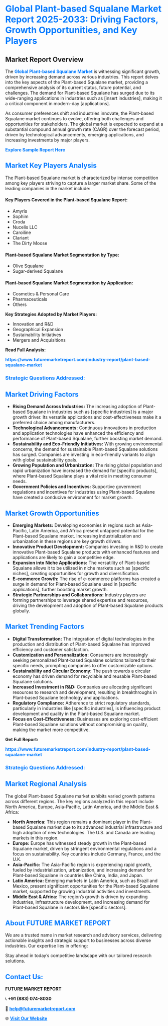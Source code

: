 <h1 style="color: #007BFF;">Global Plant-based Squalane Market Report 2025-2033: Driving Factors, Growth Opportunities, and Key Players</h1>

<section id="overview">
<h2>Market Report Overview</h2>
<p>The <a href="https://www.futuremarketreport.com/industry-report/plant-based-squalane-market" style="color: #007BFF; text-decoration: none;"><strong>Global Plant-based Squalane Market</strong></a> is witnessing significant growth, driven by increasing demand across various industries. This report delves into the key aspects of the Plant-based Squalane market, providing a comprehensive analysis of its current status, future potential, and challenges. The demand for Plant-based Squalane has surged due to its wide-ranging applications in industries such as [insert industries], making it a critical component in modern-day [applications].</p>
<p>As consumer preferences shift and industries innovate, the Plant-based Squalane market continues to evolve, offering both challenges and opportunities for stakeholders. The global market is expected to expand at a substantial compound annual growth rate (CAGR) over the forecast period, driven by technological advancements, emerging applications, and increasing investments by major players.</p>
</section>

<section id="overview">
<p><a href="https://www.futuremarketreport.com/request-sample/reportId=86075" style="color: #007BFF; text-decoration: none;"><strong>Explore Sample Report Here</strong></a></p>
</section>

<section id="key-players">
<h2 style="color: #007BFF;">Market Key Players Analysis</h2>
<p>The Plant-based Squalane market is characterized by intense competition among key players striving to capture a larger market share. Some of the leading companies in the market include:</p>
<h4>Key Players Covered in the Plant-based Squalane Report:</h4>
<ul><li>Amyris</li><li>Sophim</li><li>Croda</li><li>Nucelis LLC</li><li>Caroiline</li><li>Clariant</li><li>The Dirty Moose</li></ul>
<h4>Plant-based Squalane Market Segmentation by Type:</h4>
<ul><li>Olive Squalane</li><li>Sugar-derived Squalane</li></ul>

<h4>Plant-based Squalane Market Segmentation by Application:</h4>
<ul><li>Cosmetics &amp; Personal Care</li><li>Pharmaceuticals</li><li>Others</li></ul>
<p><strong>Key Strategies Adopted by Market Players:</strong></p>
<ul>
<li>Innovation and R&D</li>
<li>Geographical Expansion</li>
<li>Sustainability Initiatives</li>
<li>Mergers and Acquisitions</li>
</ul>
</section>

<section>
<p><strong>Read Full Analysis: </strong></p><a href="https://www.futuremarketreport.com/industry-report/plant-based-squalane-market" style="color: #007BFF; text-decoration: none;"><strong>https://www.futuremarketreport.com/industry-report/plant-based-squalane-market</strong></a>
<h3 style="color: #007BFF;">Strategic Questions Addressed:</h3>
</section>

<section id="driving-factors">
<h2 style="color: #007BFF;">Market Driving Factors</h2>
<ul>
<li><strong>Rising Demand Across Industries:</strong> The increasing adoption of Plant-based Squalane in industries such as [specific industries] is a major growth driver. Its versatile applications and cost-effectiveness make it a preferred choice among manufacturers.</li>
<li><strong>Technological Advancements:</strong> Continuous innovations in production and application technologies have enhanced the efficiency and performance of Plant-based Squalane, further boosting market demand.</li>
<li><strong>Sustainability and Eco-Friendly Initiatives:</strong> With growing environmental concerns, the demand for sustainable Plant-based Squalane solutions has surged. Companies are investing in eco-friendly variants to align with global sustainability goals.</li>
<li><strong>Growing Population and Urbanization:</strong> The rising global population and rapid urbanization have increased the demand for [specific products], where Plant-based Squalane plays a vital role in meeting consumer needs.</li>
<li><strong>Government Policies and Incentives:</strong> Supportive government regulations and incentives for industries using Plant-based Squalane have created a conducive environment for market growth.</li>
</ul>
</section>

<section id="growth-opportunities">
<h2 style="color: #007BFF;">Market Growth Opportunities</h2>
<ul>
<li><strong>Emerging Markets:</strong> Developing economies in regions such as Asia-Pacific, Latin America, and Africa present untapped potential for the Plant-based Squalane market. Increasing industrialization and urbanization in these regions are key growth drivers.</li>
<li><strong>Innovative Product Development:</strong> Companies investing in R&D to create innovative Plant-based Squalane products with enhanced features and applications are likely to gain a competitive edge.</li>
<li><strong>Expansion into Niche Applications:</strong> The versatility of Plant-based Squalane allows it to be utilized in niche markets such as [specific niches], creating opportunities for growth and diversification.</li>
<li><strong>E-commerce Growth:</strong> The rise of e-commerce platforms has created a surge in demand for Plant-based Squalane used in [specific applications], further boosting market growth.</li>
<li><strong>Strategic Partnerships and Collaborations:</strong> Industry players are forming partnerships to leverage shared expertise and resources, driving the development and adoption of Plant-based Squalane products globally.</li>
</ul>
</section>

<section id="trending-factors">
<h2 style="color: #007BFF;">Market Trending Factors</h2>
<ul>
<li><strong>Digital Transformation:</strong> The integration of digital technologies in the production and distribution of Plant-based Squalane has improved efficiency and customer satisfaction.</li>
<li><strong>Customization and Personalization:</strong> Consumers are increasingly seeking personalized Plant-based Squalane solutions tailored to their specific needs, prompting companies to offer customizable options.</li>
<li><strong>Sustainability and Circular Economy:</strong> The push towards a circular economy has driven demand for recyclable and reusable Plant-based Squalane solutions.</li>
<li><strong>Increased Investment in R&D:</strong> Companies are allocating significant resources to research and development, resulting in breakthroughs in Plant-based Squalane technology and applications.</li>
<li><strong>Regulatory Compliance:</strong> Adherence to strict regulatory standards, particularly in industries like [specific industries], is influencing product development and quality in the Plant-based Squalane market.</li>
<li><strong>Focus on Cost-Effectiveness:</strong> Businesses are exploring cost-efficient Plant-based Squalane solutions without compromising on quality, making the market more competitive.</li>
</ul>
</section>

<section>
<p><strong>Get Full Report: </strong></p><a href="https://www.futuremarketreport.com/industry-report/plant-based-squalane-market" style="color: #007BFF; text-decoration: none;"><strong>https://www.futuremarketreport.com/industry-report/plant-based-squalane-market</strong></a>
<h3 style="color: #007BFF;">Strategic Questions Addressed:</h3>
</section>


<section id="regional-analysis">
<h2 style="color: #007BFF;">Market Regional Analysis</h2>
<p>The global Plant-based Squalane market exhibits varied growth patterns across different regions. The key regions analyzed in this report include North America, Europe, Asia-Pacific, Latin America, and the Middle East & Africa:</p>
<ul>
<li><strong>North America:</strong> This region remains a dominant player in the Plant-based Squalane market due to its advanced industrial infrastructure and high adoption of new technologies. The U.S. and Canada are leading markets in this region.</li>
<li><strong>Europe:</strong> Europe has witnessed steady growth in the Plant-based Squalane market, driven by stringent environmental regulations and a focus on sustainability. Key countries include Germany, France, and the U.K.</li>
<li><strong>Asia-Pacific:</strong> The Asia-Pacific region is experiencing rapid growth, fueled by industrialization, urbanization, and increasing demand for Plant-based Squalane in countries like China, India, and Japan.</li>
<li><strong>Latin America:</strong> Emerging markets in Latin America, such as Brazil and Mexico, present significant opportunities for the Plant-based Squalane market, supported by growing industrial activities and investments.</li>
<li><strong>Middle East & Africa:</strong> The region’s growth is driven by expanding industries, infrastructure development, and increasing demand for Plant-based Squalane in sectors like [specific sectors].</li>
</ul>
</section>

<footer>
<h2 style="color: #007BFF;">About FUTURE MARKET REPORT</h2>
<p>We are a trusted name in market research and advisory services, delivering actionable insights and strategic support to businesses across diverse industries. Our expertise lies in offering:</p>

<p>Stay ahead in today’s competitive landscape with our tailored research solutions.</p>

<h2 style="color: #007BFF;">Contact Us:</h2>
<p><strong>FUTURE MARKET REPORT</strong></p>
<p>📞 <strong>+91 (883) 074-8030</strong></p>
<p>📧 <strong><a href="mailto:help@futuremarketreport.com" style="color: #007BFF;">help@futuremarketreport.com</a></strong></p>
<p>🌐 <strong><a href="https://www.futuremarketreport.com/" style="color: #007BFF;">Visit Our Website</a></strong></p>
</footer>